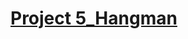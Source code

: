 # [Project 5_Hangman](https://colab.research.google.com/drive/1QEi6AwyDl4WtXRGYjOvjGhTfJ_7tvEZC#scrollTo=fadtOCd5hqZi)


